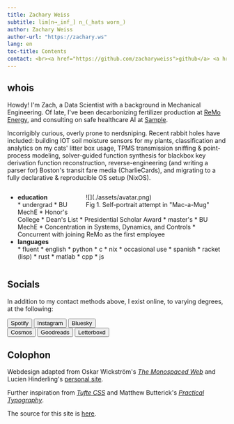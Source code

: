 ```yaml
---
title: Zachary Weiss
subtitle: lim[n→_inf_] n_(_hats worn_)
author: Zachary Weiss
author-url: "https://zachary.ws"
lang: en
toc-title: Contents
contact: <br><a href="https://github.com/zacharyweiss">github</a> <a href="https://www.linkedin.com/in/zacharyws/">linkedin</a> <a href="mailto:me@zachary.ws">email</a>
---
```


## whois

Howdy! I'm Zach, a Data Scientist with a background in Mechanical Engineering. Of late, I've been decarbonizing fertilizer production at [ReMo Energy](http://remo.energy/), and consulting on safe healthcare AI at [Sample](https://samplehc.com/).

Incorrigibly curious, overly prone to nerdsniping. Recent rabbit holes have included: building IOT soil moisture sensors for my plants, classification and analytics on my cats' litter box usage, TPMS transmission sniffing & point-process modeling, solver-guided function synthesis for blackbox key derivation function reconstruction, reverse-engineering (and writing a parser for) Boston's transit fare media (CharlieCards), and migrating to a fully declarative & reproducible OS setup (NixOS).

<div style="overflow:hidden">
<figure class="avatar" style="float:right">
  ![](./assets/avatar.png)
  <figcaption>Fig 1. Self-portrait attempt in "Mac-a-Mug"</figcaption>
</figure>

<ul class="tree">
<li><p style="margin: 0;"><strong>education</strong></p>
* undergrad
  * BU MechE
    * Honor's College
    * Dean's List
    * Presidential Scholar Award
* master's
  * BU MechE
    * Concentration in Systems, Dynamics, and Controls
    * Concurrent with joining ReMo as the first employee
</li>
<li><p style="margin: 0;"><strong>languages</strong></p>
* fluent
  * english
  * python
  * c
  * nix
* occasional use
  * spanish
  * racket (lisp)
  * rust
  * matlab
  * cpp
  * js
</li></ul>

</div>

## Socials

In addition to my contact methods above, I exist online, to varying degrees, at the following:

<div class="grid">
<button onclick="window.location.href='https://open.spotify.com/user/zacharyweiss';">Spotify</button>
<button onclick="window.location.href='https://www.instagram.com/weiss.zachary/';">Instagram</button>
<button onclick="window.location.href='https://bsky.app/profile/zachary.ws';">Bluesky</button>
</div>
<div class="grid">
<button onclick="window.location.href='https://www.cosmos.so/u';">Cosmos</button>
<button onclick="window.location.href='https://www.goodreads.com/user/show/121959194';">Goodreads</button>
<button onclick="window.location.href='https://boxd.it/4qW7j';">Letterboxd</button>
</div>

## Colophon

Webdesign adapted from Oskar Wickström's [_The Monospaced Web_](https://github.com/owickstrom/the-monospace-web) and Lucien Hinderling's [personal site](https://hinderling.github.io/).

Further inspiration from [_Tufte CSS_](https://edwardtufte.github.io/tufte-css/) and Matthew Butterick's [_Practical Typography_](https://practicaltypography.com/).

The source for this site is [here](https://github.com/zacharyweiss/zacharyweiss.github.io).
